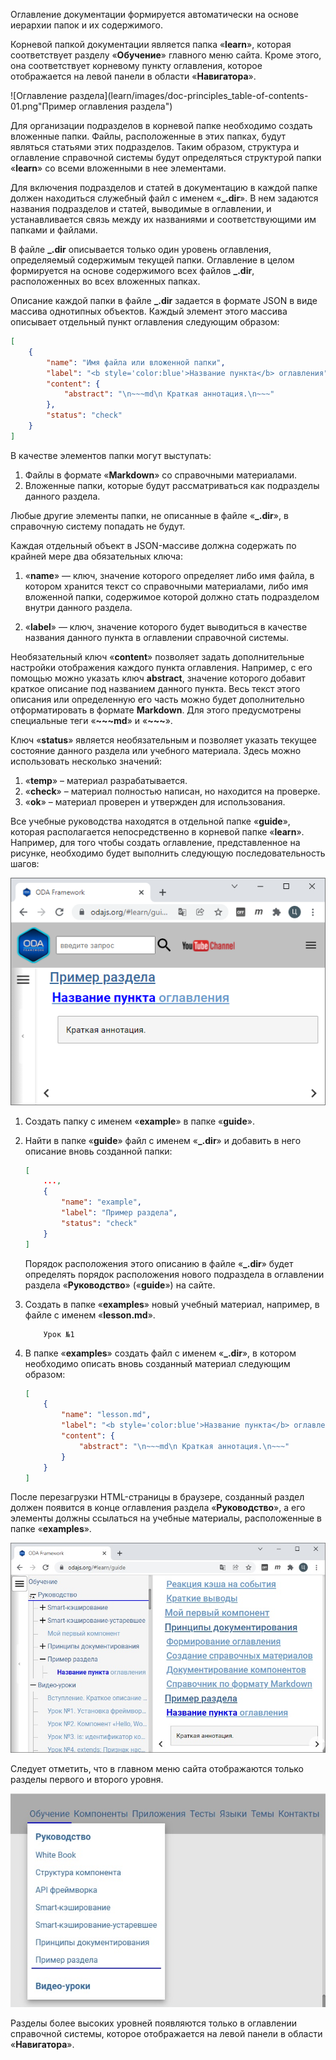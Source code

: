 ﻿Оглавление документации формируется автоматически на основе иерархии папок и их содержимого.

Корневой папкой документации является папка «**learn**», которая соответствует разделу «**Обучение**» главного меню сайта. Кроме этого, она соответствует корневому пункту оглавления, которое отображается на левой панели в области «**Навигатора**».

![Оглавление раздела](learn/images/doc-principles_table-of-contents-01.png"Пример оглавления раздела")

Для организации подразделов в корневой папке необходимо создать вложенные папки. Файлы, расположенные в этих папках, будут являться статьями этих подразделов. Таким образом, структура и оглавление справочной системы будут определяться структурой папки «**learn**» со всеми вложенными в нее элементами.

Для включения подразделов и статей в документацию в каждой папке должен находиться служебный файл с именем «**_.dir**». В нем задаются названия подразделов и статей, выводимые в оглавлении, и устанавливается связь между их названиями и соответствующими им папками и файлами.

В файле **\_.dir** описывается только один уровень оглавления, определяемый содержимым текущей папки. Оглавление в целом формируется на основе содержимого всех файлов **\_.dir**, расположенных во всех вложенных папках.

Описание каждой папки в файле **\_.dir** задается в формате JSON в виде массива однотипных объектов. Каждый элемент этого массива описывает отдельный пункт оглавления следующим образом:

```json
[
    {
        "name": "Имя файла или вложенной папки",
        "label": "<b style='color:blue'>Название пункта</b> оглавления",
        "content": {
            "abstract": "\n~~~md\n Краткая аннотация.\n~~~"
        },
        "status": "check"
    }
]
```

В качестве элементов папки могут выступать:

1. Файлы в формате «**Markdown**» со справочными материалами.
1. Вложенные папки, которые будут рассматриваться как подразделы данного раздела.

Любые другие элементы папки, не описанные в файле «**_.dir**», в справочную систему попадать не будут.

Каждая отдельный объект в JSON-массиве должна содержать по крайней мере два обязательных ключа:

1. «**name**» — ключ, значение которого определяет либо имя файла, в котором хранится текст со справочными материалами, либо имя вложенной папки, содержимое которой должно стать подразделом внутри данного раздела.

1. «**label**» — ключ, значение которого будет выводиться в качестве названия данного пункта в оглавлении справочной системы.

Необязательный ключ «**content**» позволяет задать дополнительные настройки отображения каждого пункта оглавления. Например, с его помощью можно указать ключ **abstract**, значение которого добавит краткое описание под названием данного пункта. Весь текст этого описания или определенную его часть можно будет дополнительно отформатировать в формате **Markdown**. Для этого предусмотрены специальные теги «**~~~md**» и «**~~~**».

Ключ «**status**» является необязательным и позволяет указать текущее состояние данного раздела или учебного материала. Здесь можно использовать несколько значений:

1. «**temp**» – материал разрабатывается.
1. «**check**» – материал полностью написан, но находится на проверке.
1. «**ok**» – материал проверен и утвержден для использования.

Все учебные руководства находятся в отдельной папке «**guide**», которая располагается непосредственно в корневой папке «**learn**». Например, для того чтобы создать оглавление, представленное на рисунке, необходимо будет выполнить следующую последовательность шагов:

![Оглавление раздела](learn/images/help_example.jpg "Пример оглавления раздела")

1. Создать папку с именем «**example**» в папке «**guide**».

1. Найти в папке «**guide**» файл с именем «**_.dir**» и добавить в него описание вновь созданной папки:

    ```json
    [
        ...,
        {
            "name": "example",
            "label": "Пример раздела",
            "status": "check"
        }
    ]
    ```

    Порядок расположения этого описанию в файле «**_.dir**» будет определять порядок расположения нового подраздела в оглавлении раздела «**Руководство**» («**guide**») на сайте.

1. Создать в папке «**examples**» новый учебный материал, например, в файле с именем «**lesson.md**».

    ```text
        Урок №1
    ```

1. В папке «**examples**» создать файл с именем «**_.dir**», в котором необходимо описать вновь созданный материал следующим образом:

    ```json
    [
        {
            "name": "lesson.md",
            "label": "<b style='color:blue'>Название пункта</b> оглавления",
            "content": {
                "abstract": "\n~~~md\n Краткая аннотация.\n~~~"
            }
        }
    ]
    ```

После перезагрузки HTML-страницы в браузере, созданный раздел должен появится в конце оглавления раздела «**Руководство**», а его элементы должны ссылаться на учебные материалы, расположенные в папке «**examples**».

![Отображение раздела](learn/images/help_example2.jpg "Отображение раздела")

Следует отметить, что в главном меню сайта отображаются только разделы первого и второго уровня.

![Главное меню](learn/images/help_menu.jpg "Главное меню")

Разделы более высоких уровней появляются только в оглавлении справочной системы, которое отображается на левой панели в области «**Навигатора**».
